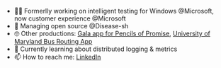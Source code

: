 - 👨‍💻 Formerlly working on intelligent testing for Windows @Microsoft, now customer experience @Microsoft
- 🐍 Managing open source @Disease-sh
- 🤓 Other productions: [Gala app for Pencils of Promise](live.pencilsofpromise.org/), [University of Maryland Bus Routing App](https://apps.apple.com/us/app/goumd/id1414933374)
- 🌱 Currently learning about distributed logging & metrics
- 📫 How to reach me: [LinkedIn](https://www.linkedin.com/in/ethanbwinters/)
